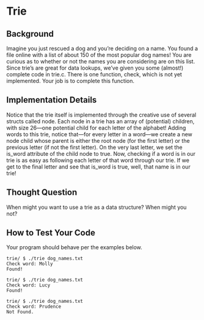 # Trie

## Background

Imagine you just rescued a dog and you’re deciding on a name. You found a file online with a list of about 150 of the most popular dog names! You are curious as to whether or not the names you are considering are on this list. Since trie’s are great for data lookups, we’ve given you some (almost!) complete code in trie.c. There is one function, check, which is not yet implemented. Your job is to complete this function.


## Implementation Details

Notice that the trie itself is implemented through the creative use of several structs called node. Each node in a trie has an array of (potential) children, with size 26—one potential child for each letter of the alphabet! Adding words to this trie, notice that—for every letter in a word—we create a new node child whose parent is either the root node (for the first letter) or the previous letter (if not the first letter). On the very last letter, we set the is_word attribute of the child node to true. Now, checking if a word is in our trie is as easy as following each letter of that word through our trie. If we get to the final letter and see that is_word is true, well, that name is in our trie!


## Thought Question

When might you want to use a trie as a data structure? When might you not?


## How to Test Your Code
Your program should behave per the examples below.
```
trie/ $ ./trie dog_names.txt
Check word: Molly
Found!
```
```
trie/ $ ./trie dog_names.txt
Check word: Lucy
Found!
```
```
trie/ $ ./trie dog_names.txt
Check word: Prudence
Not Found.
```
